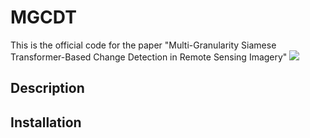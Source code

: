 # MGCDT

This is the official code for the paper "Multi-Granularity Siamese Transformer-Based Change Detection in Remote Sensing Imagery"
![](https://github.com/SONGLEI-arch/MGCDT/raw/master/Logo/foryou.gif)  

## Description



## Installation

